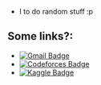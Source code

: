 
- I to do random stuff :p 

## Some links?:

-  [![Gmail Badge](https://img.shields.io/badge/-bruvistrue93@gmail.com-c14438?style=social&logo=Gmail&logoColor=red&link=mailto:bruvistrue93@gmail.com)](mailto:bruvistrue93@gmail.com)
 - [![Codeforces Badge](https://img.shields.io/badge/Codeforces-MostlyK-green?style=social&logo=Codeforces&link=https://codeforces.com/profile/MostlyK)](https://codeforces.com/profile/MostlyK)
- [![Kaggle Badge](https://img.shields.io/badge/Kaggle-MostlyKIGuess-blue?style=social&logo=Kaggle&link=https://www.kaggle.com/mostlykiguess)](https://www.kaggle.com/mostlykiguess)



<!---
MostlyKIGuess/MostlyKIGuess is a ✨ special ✨ repository because its `README.md` (this file) appears on your GitHub profile.
You can click the Preview link to take a look at your changes.
--->

